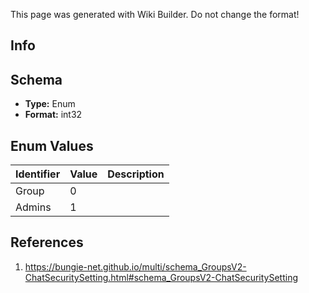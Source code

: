 <span class="wiki-builder">This page was generated with Wiki Builder. Do not change the format!</span>

## Info

## Schema
* **Type:** Enum
* **Format:** int32

## Enum Values
Identifier | Value | Description
---------- | ----- | -----------
Group | 0 | 
Admins | 1 | 

## References
1. https://bungie-net.github.io/multi/schema_GroupsV2-ChatSecuritySetting.html#schema_GroupsV2-ChatSecuritySetting

